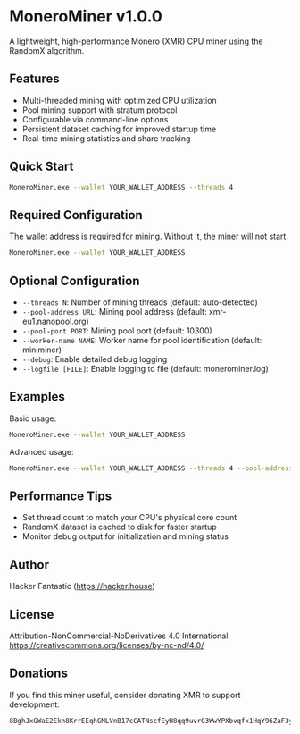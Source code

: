# MoneroMiner v1.0.0

A lightweight, high-performance Monero (XMR) CPU miner using the RandomX algorithm.

## Features

- Multi-threaded mining with optimized CPU utilization
- Pool mining support with stratum protocol
- Configurable via command-line options
- Persistent dataset caching for improved startup time
- Real-time mining statistics and share tracking

## Quick Start

```bash
MoneroMiner.exe --wallet YOUR_WALLET_ADDRESS --threads 4
```

## Required Configuration

The wallet address is required for mining. Without it, the miner will not start.

```bash
MoneroMiner.exe --wallet YOUR_WALLET_ADDRESS
```

## Optional Configuration

- `--threads N`: Number of mining threads (default: auto-detected)
- `--pool-address URL`: Mining pool address (default: xmr-eu1.nanopool.org)
- `--pool-port PORT`: Mining pool port (default: 10300)
- `--worker-name NAME`: Worker name for pool identification (default: miniminer)
- `--debug`: Enable detailed debug logging
- `--logfile [FILE]`: Enable logging to file (default: monerominer.log)

## Examples

Basic usage:

```bash
MoneroMiner.exe --wallet YOUR_WALLET_ADDRESS
```

Advanced usage:

```bash
MoneroMiner.exe --wallet YOUR_WALLET_ADDRESS --threads 4 --pool-address xmr-eu1.nanopool.org --debug
```

## Performance Tips

- Set thread count to match your CPU's physical core count
- RandomX dataset is cached to disk for faster startup
- Monitor debug output for initialization and mining status

## Author

Hacker Fantastic (https://hacker.house)

## License

Attribution-NonCommercial-NoDerivatives 4.0 International
https://creativecommons.org/licenses/by-nc-nd/4.0/

## Donations

If you find this miner useful, consider donating XMR to support development:

```
8BghJxGWaE2Ekh8KrrEEqhGMLVnB17cCATNscfEyH8qq9uvrG3WwYPXbvqfx1HqY96ZaF3yVYtcQ2X1KUMNt2Pr29M41jHf
```

